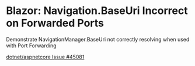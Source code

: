 # Blazor: Navigation.BaseUri Incorrect on Forwarded Ports

Demonstrate NavigationManager.BaseUri not correctly resolving when used with Port Forwarding

[dotnet/aspnetcore Issue #45081](https://github.com/dotnet/aspnetcore/issues/45081)
